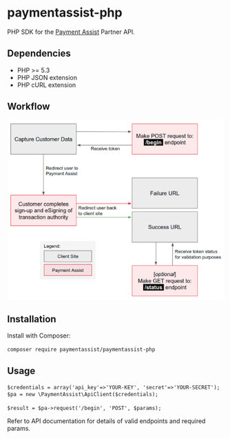 paymentassist-php
=================
PHP SDK for the [Payment Assist][1] Partner API.

Dependencies
------------

 * PHP >= 5.3
 * PHP JSON extension
 * PHP cURL extension
 
Workflow
--------

![Payment Assist API Workflow](api-workflow.png?raw=true "API Workflow")

Installation
------------

Install with Composer:

`composer require paymentassist/paymentassist-php`

Usage
-----

    $credentials = array('api_key'=>'YOUR-KEY', 'secret'=>'YOUR-SECRET');
    $pa = new \PaymentAssist\ApiClient($credentials);

    $result = $pa->request('/begin', 'POST', $params);

Refer to API documentation for details of valid endpoints and required params.

 [1]: https://www.payment-assist.co.uk/
